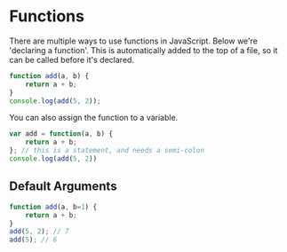 

# Functions

There are multiple ways to use functions in JavaScript. Below we're 'declaring a function'. This is automatically added to the top of a file, so it can be called before it's declared.

```JavaScript
function add(a, b) {
    return a + b;
}
console.log(add(5, 2));
```

You can also assign the function to a variable.

```JavaScript
var add = function(a, b) {
    return a + b;
}; // this is a statement, and needs a semi-colon
console.log(add(5, 2))
```


## Default Arguments

```javascript
function add(a, b=1) {
    return a + b;
}
add(5, 2); // 7
add(5); // 6
```
